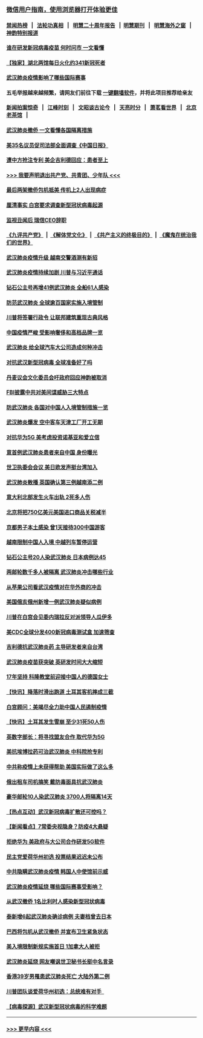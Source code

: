 ### [微信用户指南，使用浏览器打开体验更佳](https://github.com/gfw-breaker/banned-news1/blob/master/indexes/wechat-guide.md?t=0)
#### [禁闻热榜](热点新闻.md?t=0)  &nbsp;&nbsp;|&nbsp;&nbsp; [法轮功真相](https://github.com/gfw-breaker/truth/blob/master/README.md?t=0) &nbsp;&nbsp;|&nbsp;&nbsp; [明慧二十周年报告](https://github.com/gfw-breaker/mh-reports/blob/master/README.md?t=0) &nbsp;&nbsp;|&nbsp;&nbsp;[明慧期刊](https://github.com/gfw-breaker/mh-qikan) &nbsp;&nbsp;|&nbsp;&nbsp; [明慧海外之窗](https://github.com/gfw-breaker/mh-news/blob/master/README.md?t=0) &nbsp;&nbsp;|&nbsp;&nbsp; [神韵特别报道](https://github.com/gfw-breaker/mh-news/blob/master/shenyun.md?t=0)
#### [谁在研发新冠病毒疫苗 何时问市 一文看懂](../pages/nsc418/n11852840.md?t=02080855) 
#### [【独家】湖北两馆每日火化约341新冠死者](../pages/nsc418/n11845444.md?t=02080855) 
#### [武汉肺炎疫情影响了哪些国际赛事](../pages/nsc418/n11852441.md?t=02080855) 
#### 五毛举报越来越频繁，请网友们前往下载 [一键翻墙软件](https://github.com/gfw-breaker/ssr-accounts)，并将此项目推荐给亲友
#### [新闻拍案惊奇](https://github.com/gfw-breaker/banned-news1/blob/master/pages/link4.md) &nbsp;&nbsp;|&nbsp;&nbsp; [江峰时刻](https://github.com/gfw-breaker/banned-news1/blob/master/pages/link4.md) &nbsp;&nbsp;|&nbsp;&nbsp; [文昭谈古论今](https://github.com/gfw-breaker/banned-news1/blob/master/pages/link4.md) &nbsp;&nbsp;|&nbsp;&nbsp; [天亮时分](https://github.com/gfw-breaker/banned-news1/blob/master/pages/link4.md) &nbsp;&nbsp;|&nbsp;&nbsp; [萧茗看世界](https://github.com/gfw-breaker/banned-news1/blob/master/pages/link4.md) &nbsp;&nbsp;|&nbsp;&nbsp; [北京老茶馆](https://github.com/gfw-breaker/banned-news1/blob/master/pages/link4.md) &nbsp;&nbsp;|&nbsp;&nbsp; 
#### [武汉肺炎撤侨 一文看懂各国隔离措施](../pages/nsc418/n11844216.md?t=02080855) 
#### [美35名议员促司法部全面调查《中国日报》](../pages/nsc418/n11852435.md?t=02080855) 
#### [遭中方抢注专利 美企吉利德回应：患者至上](../pages/nsc418/n11852037.md?t=02080855) 
#### [>>> 我要声明退出共产党、共青团、少年队 <<<](https://github.com/begood0513/goodnews/blob/master/quit/letter.md) 
#### [最后两架撤侨包机抵美 传机上2人出现病症](../pages/nsc418/n11852173.md?t=02080855) 
#### [厘清事实 白宫要求调查新型冠状病毒起源](../pages/nsc418/n11852106.md?t=02080855) 
#### [监视丑闻后 瑞信CEO辞职](../pages/nsc418/n11852127.md?t=02080855) 
#### [《九评共产党》](https://github.com/begood0513/9ping.md/blob/master/README.md) &nbsp;|&nbsp; [《解体党文化》](../../../../jtdwh.md/blob/master/README.md)  &nbsp;|&nbsp; [《共产主义的终极目的》](../../../../gczydzjmd.md/blob/master/README.md) &nbsp;|&nbsp; [《魔鬼在统治我们的世界》](../../../../mgztzwmdsj.md/blob/master/README.md) 
#### [武汉肺炎疫情升级 越南交警酒测有新招](../pages/nsc418/n11851632.md?t=02080855) 
#### [武汉肺炎疫情持续加剧 川普与习近平通话](../pages/nsc418/n11851613.md?t=02080855) 
#### [钻石公主号再增41例武汉肺炎 全船61人感染](../pages/nsc418/n11850401.md?t=02080855) 
#### [防范武汉肺炎 全球逾百国家实施入境管制](../pages/nsc418/n11850557.md?t=02080855) 
#### [川普将签署行政令 让联邦建筑重现古典风格](../pages/nsc418/n11850654.md?t=02080855) 
#### [中国疫情严峻 受影响奢侈和高档品牌一览](../pages/nsc418/n11850319.md?t=02080855) 
#### [武汉肺炎 给全球汽车大公司造成何种冲击](../pages/nsc418/n11850056.md?t=02080855) 
#### [对抗武汉新型冠病毒 全球准备好了吗](../pages/nsc418/n11850142.md?t=02080855) 
#### [丹麦议会文化委员会吁政府回应神韵被取消](../pages/nsc418/n11849312.md?t=02080855) 
#### [FBI披露中共对美间谍威胁三大特点](../pages/nsc418/n11849700.md?t=02080855) 
#### [防武汉肺炎 各国对中国人入境管制措施一览](../pages/nsc418/n11838726.md?t=02080855) 
#### [武汉肺炎爆发 空中客车天津工厂开工无期](../pages/nsc418/n11849634.md?t=02080855) 
#### [对抗华为5G 美考虑投资诺基亚和爱立信](../pages/nsc418/n11849510.md?t=02080855) 
#### [意首例武汉肺炎患者来自中国 身份曝光](../pages/nsc418/n11849454.md?t=02080855) 
#### [世卫执委会会议 美日欧发声挺台湾加入](../pages/nsc418/n11849433.md?t=02080855) 
#### [武汉肺炎散播 英国确认第三例越南添二例](../pages/nsc418/n11849439.md?t=02080855) 
#### [意大利北部发生火车出轨 2死多人伤](../pages/nsc418/n11848999.md?t=02080855) 
#### [北京将把750亿美元美国进口商品关税减半](../pages/nsc418/n11848896.md?t=02080855) 
#### [京都男子本土感染 曾1天接待300中国游客](../pages/nsc418/n11848641.md?t=02080855) 
#### [越南限制中国人入境 中越列车暂停运营](../pages/nsc418/n11847844.md?t=02080855) 
#### [钻石公主号20人染武汉肺炎 日本病例达45](../pages/nsc418/n11847823.md?t=02080855) 
#### [两邮轮数千多人被隔离 武汉肺炎冲击哪些行业](../pages/nsc418/n11847456.md?t=02080855) 
#### [从苹果公司看武汉疫情对在华外商的冲击](../pages/nsc418/n11847586.md?t=02080855) 
#### [美国俄亥俄州新增一例武汉肺炎疑似病例](../pages/nsc418/n11847714.md?t=02080855) 
#### [川普在白宫会见委内瑞拉反对派领导人瓜伊多](../pages/nsc418/n11847391.md?t=02080855) 
#### [美CDC全球分发400新冠病毒测试盒 加速筛查](../pages/nsc418/n11847260.md?t=02080855) 
#### [吉利德抗武汉肺炎药 主导研发者来自台湾](../pages/nsc418/n11847064.md?t=02080855) 
#### [武汉肺炎疫苗获突破 英研发时间大大缩短](../pages/nsc418/n11846915.md?t=02080855) 
#### [17年坚持 科隆教堂前迎接中国人的德国女士](../pages/nsc418/n11846781.md?t=02080855) 
#### [【快讯】降落时滑出跑道 土耳其客机摔成三截](../pages/nsc418/n11847021.md?t=02080855) 
#### [白宫顾问：美竭尽全力助中国人民遏制疫情](../pages/nsc418/n11846756.md?t=02080855) 
#### [【快讯】土耳其发生雪崩 至少31死50人伤](../pages/nsc418/n11846680.md?t=02080855) 
#### [英数字部长：将寻找盟友合作 取代华为5G](../pages/nsc418/n11846485.md?t=02080855) 
#### [美抗埃博拉药可治武汉肺炎 中科院抢专利](../pages/nsc418/n11846409.md?t=02080855) 
#### [中共称疫情上未获得帮助 美国实际做了这么多](../pages/nsc418/n11846008.md?t=02080855) 
#### [俄出租车司机搞笑 戴防毒面具抗武汉肺炎](../pages/nsc418/n11845703.md?t=02080855) 
#### [豪华邮轮10人染武汉肺炎 3700人将隔离14天](../pages/nsc418/n11845543.md?t=02080855) 
#### [【热点互动】武汉新冠病毒扩散还可控吗？](../pages/nsc418/n11844750.md?t=02080855) 
#### [【新闻看点】7常委央视隐身？防疫4大悬疑](../pages/nsc418/n11844611.md?t=02080855) 
#### [拒绝华为 美政府与大公司合作研发5G软件](../pages/nsc418/n11844625.md?t=02080855) 
#### [民主党爱荷华州初选 投票结果迟迟未公布](../pages/nsc418/n11844207.md?t=02080855) 
#### [中共隐瞒武汉肺炎疫情 韩国人中使馆前示威](../pages/nsc418/n11844084.md?t=02080855) 
#### [武汉肺炎疫情延烧 哪些国际赛事受影响？](../pages/nsc418/n11843958.md?t=02080855) 
#### [从武汉撤侨 1名比利时人感染新型冠状病毒](../pages/nsc418/n11843977.md?t=02080855) 
#### [泰新增6起武汉肺炎确诊病例 夫妻档曾去日本](../pages/nsc418/n11843900.md?t=02080855) 
#### [巴西将包机从武汉撤侨 并宣布卫生紧急状态](../pages/nsc418/n11843418.md?t=02080855) 
#### [美入境限制新规实施首日 1加拿大人被拒](../pages/nsc418/n11843058.md?t=02080855) 
#### [武汉肺炎延烧 网友嘲讽世卫秘书长挺中名言录](../pages/nsc418/n11843056.md?t=02080855) 
#### [香港39岁男罹患武汉肺炎死亡 大陆外第二例](../pages/nsc418/n11843026.md?t=02080855) 
#### [川普团队谈爱荷华州初选：总统难有对手  ](../pages/nsc418/n11842867.md?t=02080855) 
#### [【病毒探源】武汉新型冠状病毒的科学难题](../pages/nsc418/n11842176.md?t=02080855) 

----
#### [ >>> 更早内容 <<< ](../indexes/nsc418-earlier.md)
